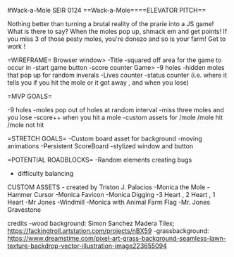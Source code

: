 #Wack-a-Mole
SEIR 0124
==Wack-a-Mole====ELEVATOR PITCH==

Nothing better than turning a brutal reality of the prarie into a JS game! What is there to say? When the moles pop up, shmack em and get points! If you miss 3 of those pesty moles, you're donezo and so is your farm! Get to work !

=WIREFRAME=
Browser window>
-Title
-squared off area for the game to occur in
-start game button
-score counter 
Game>
-9 holes
-hidden moles that pop up for random inverals
-Lives counter
-status counter (i.e. where it tells you if you hit the mole or it got away , and when you lose)

=MVP GOALS=

-9 holes
-moles pop out of holes at random interval
-miss three moles and you lose
-score++ when you hit a mole
-custom assets for 
/mole 
/mole hit
/mole not hit


=STRETCH GOALS=
-Custom board asset for background
-moving animations
-Persistent ScoreBoard
-stylized window and button

=POTENTIAL ROADBLOCKS=
-Random elements creating bugs
- difficulty balancing

CUSTOM ASSETS - created by Triston J. Palacios
-Monica the Mole
-Hammer Cursor
-Monica Favicon
-Monica Digging
-3 Heart , 2 Heart , 1 Heart
-Mr Jones
-Windmill
-Monica with Animal Farm Flag
-Mr. Jones Gravestone

credits
-wood background: Simon Sanchez Madera Tilex;
https://fackingtroll.artstation.com/projects/nBX59
-grassbackground: https://www.dreamstime.com/pixel-art-grass-background-seamless-lawn-texture-backdrop-vector-illustration-image223655094


